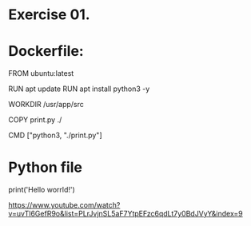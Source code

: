 # Exercise 01.

# Dockerfile: 

FROM ubuntu:latest

RUN apt update
RUN apt install python3 -y

WORKDIR /usr/app/src

COPY print.py ./

CMD ["python3, "./print.py"]


# Python file
print('Hello worrld!')





https://www.youtube.com/watch?v=uvTl6GefR9o&list=PLrJvjnSL5aF7YtpEFzc6qdLt7y0BdJVyY&index=9
